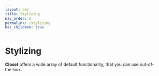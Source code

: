 ```yaml
---
layout: doc
title: Stylizing
nav_order: 2
permalink: /stylizing
has_children: true
---
```


# Stylizing

**Closet** offers a wide array of default functionality, that you can use out-of-the-box.
